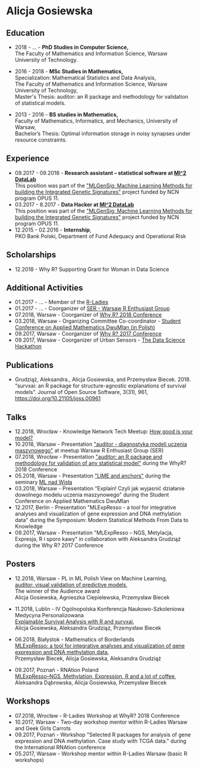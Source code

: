 # Alicja Gosiewska

## Education

* 2018 - ... - **PhD Studies in Computer Science,** <br /> 
The Faculty of Mathematics and Information Science, Warsaw University of Technology.

* 2016 - 2018 - **MSc Studies in Mathematics,**  <br /> 
Specialization: Mathematical Statistics and Data Analysis,  <br /> 
The Faculty of Mathematics and Information Science, Warsaw University of Technology, <br /> 
Master's Thesis: auditor: an R package and methodology for validation of statistical models.

* 2013 - 2016 - **BS studies in Mathematics,** <br /> 
Faculty of Mathematics, Informatics, and Mechanics, University of Warsaw, <br /> 
Bachelor’s Thesis: Optimal information storage in noisy synapses under resource constraints.

## Experience

* 09.2017 - 09.2018 - **Research assistant – statistical software at [MI^2 DataLab](http://mi2.mini.pw.edu.pl)** <br /> 
This position was part of the ["MLGenSig: Machine Learning Methods for building the Integrated Genetic Signatures"](https://mi2datalab.github.io/MLGenSig_webpage/index.html) project funded by NCN program OPUS 11.
* 03.2017 - 8.2017 - **Data Hacker at [MI^2 DataLab](http://mi2.mini.pw.edu.pl)** <br /> 
 This position was part of the ["MLGenSig: Machine Learning Methods for building the Integrated Genetic Signatures"](https://mi2datalab.github.io/MLGenSig_webpage/index.html) project funded by NCN program OPUS 11.
* 12.2015 - 02.2016 - **Internship**, <br /> 
 PKO Bank Polski, Department of Fund Adequacy and Operational Risk

 
## Scholarships

* 12.2018 - Why R? Supporting Grant for Woman in Data Science

## Additional Activities

* 01.2017 - ... -  Member of the [R-Ladies](https://rladies.org)
* 01.2017 - ... - Coorganizer of [SER - Warsaw R Enthusiast Group](https://www.meetup.com/Spotkania-Entuzjastow-R-Warsaw-R-Users-Group-Meetup/)
* 07.2018, Warsaw - Coorganizer of [Why R? 2018 Conference](http://whyr2018.pl)
* 03.2018, Warsaw - Organizing Committee Co-coordinator - [Student Conference on Applied Mathematics DwuMIan (in Polish)](https://dwumian.mini.pw.edu.pl)
* 09.2017, Warsaw - Coorganizer of [Why R? 2017 Conference](https://whyr2017.github.io)
* 09.2017, Warsaw - Coorganizer of Urban Sensors - [The Data Science Hackathon](http://whyr.pl/hackathon/)

## Publications

* Grudziąż, Aleksandra., Alicja Gosiewska, and Przemysław Biecek. 2018. “survxai: an R package for structure-agnostic explanations of survival models”. Journal of Open Source Software, 3(31), 961, https://doi.org/10.21105/joss.00961

## Talks

* 12.2018, Wrocław - Knowledge Network Tech Meetup: [How good is your model?](https://slides.com/jusira/deck/fullscreen#/)
* 10.2018, Warsaw - Presentation ["auditor - diagnostyka modeli uczenia maszynowego"](talks/2018_10_11_SER_auditor.pdf) at meetup Warsaw R Enthusiast Group (SER)
* 07.2018, Wrocław - Presentation ["auditor: an R package and methodology for validation of any statistical model"](talks/2018_07_WhyR_auditor.pdf) during the WhyR? 2018 Conference
* 05.2018, Warsaw - Presentation ["LIME and anchors"](talks/2018_05_28_LIME_anchors.pdf) during the seminary [ML nad Wisłą](https://mi2-warsaw.github.io/MI2_UJ_Seminarium_webpage/meetings.html)
* 03.2018, Warsaw - Presentation "Explain! Czyli jak wyjasnić działanie dowolnego modelu uczenia maszynowego" during the Student Conference on Applied Mathematics DwuMIan
* 12.2017, Berlin - Presentation "MLExpResso - a tool for integrative analyses and visualization of gene expression and DNA methylation data" during the Symposium: Modern Statistical Methods From Data to Knowledge
* 09.2017, Warsaw - Presentation "MLExpResso – NGS, Metylacja, Expresja, R i sporo kawy" in collaboration with Aleksandra Grudziąż during the Why R? 2017 Conference

## Posters

* 12.2018, Warsaw -  PL in ML Polish View on Machine Learning,</br>
[auditor: visual validation of predictive models](2018_12_auditor.pdf), </br>
The winner of the Audience award </br>
Alicja Gosiewska, Agnieszka Ciepielewska, Przemysław Biecek

* 11.2018, Lublin - IV Ogólnopolska Konferencja Naukowo-Szkoleniowa Medycyna Personalizowana </br>
[Explainable Survival Analysis with R and survxai](2018_12_survxai.pdf), </br>
Alicja Gosiewska, Aleksandra Grudziąż, Przemysław Biecek

* 06.2018, Białystok - Mathematics of Borderlands </br>
[MLExpResso: a tool for integrative analyses and visualization of gene
expression and DNA methylation data](2018_06_MLExpResso.pdf), </br>
Przemysław Biecek, Alicja Gosiewska, Aleksandra Grudziąż

* 09.2017, Poznań - RNAtion Poland</br>
 [MLExpResso–NGS, Methylation, Expression, R and a lot of coffee](2017_09_MLExpResso.pdf), </br>
Aleksandra Dąbrowska, Alicja Gosiewska, Przemysław Biecek

## Workshops

* 07.2018, Wrocław - R-Ladies Workshop at WhyR? 2018 Conference
* 10.2017, Warsaw - Two-day workshop mentor within R-Ladies Warsaw and Geek Girls Carrots
* 09.2017, Poznań - Workshop "Selected R packages for analysis of gene expression and DNA methylation. Case study with TCGA data." during the International RNAtion conference
* 05.2017, Warsaw - Workshop mentor within R-Ladies Warsaw (basic R workshops)
